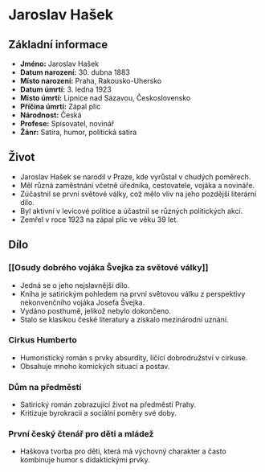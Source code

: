 # Jaroslav Hašek
## Základní informace
- **Jméno:** Jaroslav Hašek
- **Datum narození:** 30. dubna 1883
- **Místo narození:** Praha, Rakousko-Uhersko
- **Datum úmrtí:** 3. ledna 1923
- **Místo úmrtí:** Lipnice nad Sázavou, Československo
- **Příčina úmrtí:** Zápal plic
- **Národnost:** Česká
- **Profese:** Spisovatel, novinář
- **Žánr:** Satira, humor, politická satira

## Život
- Jaroslav Hašek se narodil v Praze, kde vyrůstal v chudých poměrech.
- Měl různá zaměstnání včetně úředníka, cestovatele, vojáka a novináře.
- Zúčastnil se první světové války, což mělo vliv na jeho pozdější literární dílo.
- Byl aktivní v levicové politice a účastnil se různých politických akcí.
- Zemřel v roce 1923 na zápal plic ve věku 39 let.

## Dílo
### [[Osudy dobrého vojáka Švejka za světové války]]
- Jedná se o jeho nejslavnější dílo.
- Kniha je satirickým pohledem na první světovou válku z perspektivy nekonvenčního vojáka Josefa Švejka.
- Vydáno posthumě, jelikož nebylo dokončeno.
- Stalo se klasikou české literatury a získalo mezinárodní uznání.

### Cirkus Humberto
- Humoristický román s prvky absurdity, líčící dobrodružství v cirkuse.
- Obsahuje mnoho komických situací a postav.

### Dům na předměstí
- Satirický román zobrazující život na předměstí Prahy.
- Kritizuje byrokracii a sociální poměry své doby.

### První český čtenář pro děti a mládež
- Haškova tvorba pro děti, která má výchovný charakter a často kombinuje humor s didaktickými prvky.